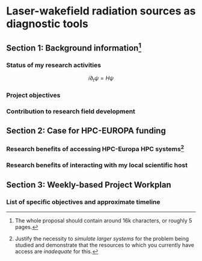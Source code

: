 # Laser-wakefield radiation sources as diagnostic tools  

## Section 1: Background information[^1]

### Status of my research activities

$$i \partial_t \psi = H \psi$$

### Project objectives

### Contribution to research field development

## Section 2: Case for HPC-EUROPA funding

### Research benefits of accessing HPC-Europa HPC systems[^2]

### Research benefits of interacting with my local scientific host

## Section 3: Weekly-based Project Workplan

### List of specific objectives and approximate timeline

[^1]: The whole proposal should contain around 16k characters, or roughly 5 pages.
[^2]: Justify the necessity to *simulate larger systems* for the problem being
studied and demonstrate that the resources to which you currently have access are
*inadequate* for this.